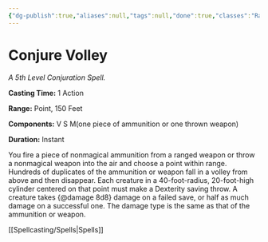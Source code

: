 ```yaml
---
{"dg-publish":true,"aliases":null,"tags":null,"done":true,"classes":"Ranger,","spellLevel":5,"school":"Conjuration","source":"PHB","permalink":"/spells/conjure-volley/","dgHomeLink":false,"dgPassFrontmatter":true}
---
```


# Conjure Volley
*A 5th Level Conjuration Spell.*

**Casting Time:** 1 Action

**Range:** Point, 150 Feet

**Components:** V S M(one piece of ammunition or one thrown weapon)

**Duration:** Instant

You fire a piece of nonmagical ammunition from a ranged weapon or throw a nonmagical weapon into the air and choose a point within range. Hundreds of duplicates of the ammunition or weapon fall in a volley from above and then disappear. Each creature in a 40-foot-radius, 20-foot-high cylinder centered on that point must make a Dexterity saving throw. A creature takes {@damage 8d8} damage on a failed save, or half as much damage on a successful one. The damage type is the same as that of the ammunition or weapon.

[[Spellcasting/Spells|Spells]]
